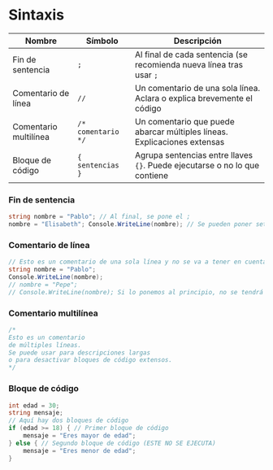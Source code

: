 # Sintaxis

| Nombre                | Símbolo            | Descripción                                                                |
|-----------------------|--------------------|----------------------------------------------------------------------------|
| Fin de sentencia      | `;`                | Al final de cada sentencia (se recomienda nueva línea tras usar `;`         |
| Comentario de línea   | `//`               | Un comentario de una sola línea. Aclara o explica brevemente el código     |
| Comentario multilínea | `/* comentario */` | Un comentario que puede abarcar múltiples líneas. Explicaciones extensas   |
| Bloque de código      | `{ sentencias }`   | Agrupa sentencias entre llaves `{}`. Puede ejecutarse o no lo que contiene |

### Fin de sentencia
```csharp
string nombre = "Pablo"; // Al final, se pone el ;
nombre = "Elisabeth"; Console.WriteLine(nombre); // Se pueden poner setencias una detrás de otra, pero se recomienda no hacer esto y usar una nueva línea para mejor legibilidad
```

### Comentario de línea

```csharp
// Esto es un comentario de una sola línea y no se va a tener en cuenta a la hora de ejecutar el script
string nombre = "Pablo";
Console.WriteLine(nombre);
// nombre = "Pepe";
// Console.WriteLine(nombre); Si lo ponemos al principio, no se tendrá en cuenta aún habiendo escrito código de TypeScript
```

### Comentario multilínea

```csharp
/*
Esto es un comentario
de múltiples líneas.
Se puede usar para descripciones largas
o para desactivar bloques de código extensos.
*/
```

### Bloque de código

```csharp
int edad = 30;
string mensaje;
// Aquí hay dos bloques de código
if (edad >= 18) { // Primer bloque de código
    mensaje = "Eres mayor de edad";
} else { // Segundo bloque de código (ESTE NO SE EJECUTA)
    mensaje = "Eres menor de edad";
}
```